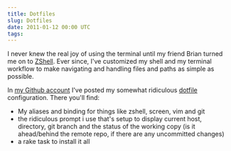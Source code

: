 ```yaml
---
title: Dotfiles
slug: Dotfiles
date: 2011-01-12 00:00 UTC
tags:
---
```


I never knew the real joy of using the terminal until my friend Brian turned me on to [ZShell](http://www.zsh.org/). Ever since, I've customized my shell and my terminal workflow to make navigating and handling files and paths as simple as possible.

In [my Github account](http://www.github.com/markupboy) I've posted my somewhat ridiculous [dotfile](http://www.github.com/markupboy/dotfiles) configuration. There you'll find:

- My aliases and binding for things like zshell, screen, vim and git
- the ridiculous prompt i use that's setup to display current host, directory, git branch and the status of the working copy (is it ahead/behind the remote repo, if there are any uncommitted changes)
- a rake task to install it all
